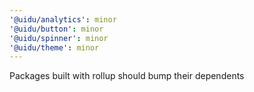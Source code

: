 ```yaml
---
'@uidu/analytics': minor
'@uidu/button': minor
'@uidu/spinner': minor
'@uidu/theme': minor
---
```


Packages built with rollup should bump their dependents
